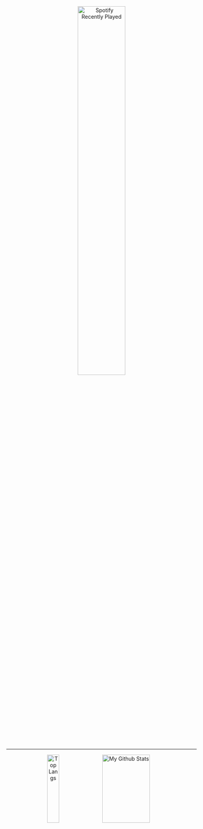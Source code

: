 
<div align="center">
	<img width="50%" src="https://spotify-recently-played-readme.vercel.app/api?user=reaker911x&count=3" alt="Spotify Recently Played" />
	<hr />
		<div>
			<img width="25%" height="180em" src="https://github-readme-stats.vercel.app/api/top-langs/?username=AbrahamX3&layout=compact&theme=dark&layout=compact&langs_count=6" alt="Top Langs" />
			<img width="50%" height="180em" src="https://github-readme-stats.vercel.app/api?username=AbrahamX3&count_private=true&theme=dark&count_private=true?show_icons=true" alt="My Github Stats">
		</div>
</div>


